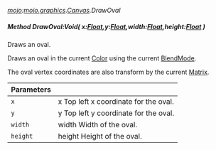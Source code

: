 _[mojo](../../modules/mojo/mojo-module.md):[mojo.graphics](../../modules/mojo/mojo-graphics.md).[Canvas](../../modules/mojo/mojo-graphics-canvas.md).DrawOval_
##### Method DrawOval:Void( x:[Float](../../modules/wonkey/wonkey-types-float.md),y:[Float](../../modules/wonkey/wonkey-types-float.md),width:[Float](../../modules/wonkey/wonkey-types-float.md),height:[Float](../../modules/wonkey/wonkey-types-float.md) )
Draws an oval.

Draws an oval in the current [Color](mojo-graphics-canvas-color.md) using the current [BlendMode](mojo-graphics-canvas-blendmode.md).

The oval vertex coordinates are also transform by the current [Matrix](mojo-graphics-canvas-matrix.md).

| Parameters |    |
|:-----------|:---|
| `x` | x Top left x coordinate for the oval. |
| `y` | y Top left y coordinate for the oval. |
| `width` | width Width of the oval. |
| `height` | height Height of the oval. |
